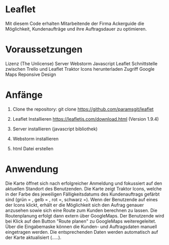 # Leaflet
Mit diesem Code erhalten Mitarbeitende der Firma Ackerguide die Möglichkeit, Kundenaufträge und ihre Auftragsdauer zu optimieren.

# Voraussetzungen 
Lizenz (The Unlicense)
Server 
Webstorm
Javascript
Leaflet
Schnittstelle zwischen Trello und Leaflet
Traktor Icons herunterladen 
Zugriff Google Maps
Reponsive Design

# Anfänge
1. Clone the repository:
   git clone https://github.com/paramsgit/leaflet

2. Leaflet Installieren
   https://leafletjs.com/download.html (Version 1.9.4)

3. Server installieren (javascript bibliothek)

4. Webstorm installieren
5. html Datei erstellen 

# Anwendung
Die Karte öffnet sich nach erfolgreicher Anmeldung und fokussiert auf den aktuellen Standort des Benutzenden. Die Karte zeigt Traktor Icons, welche in der Farbe des jeweiligen Fälligkeitsdatums des Kundenauftrags gefärbt sind (grün = , gelb = , rot =, schwarz =).
Wenn der Benutzende auf eines der Icons klickt, erhält er die Möglichkeit sich den Aufrag genauer anzusehen sowie sich eine Route zum Kunden berechnen zu lassen. Die Routenplanung erfolgt dann extern über GoogleMaps. Der Benutzende wird bei Klick auf den Button "Route planen" zu GoogleMaps weiteregeleitet. 
Über die Eingabemaske können die Kunden- und Auftragsdaten manuell eingetragen werden. Die entsprechenden Daten werden automatisch auf der Karte aktualisiert (.....).
